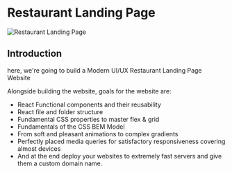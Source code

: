 # Restaurant Landing Page
![Restaurant Landing Page](https://i.ibb.co/5jxBKpw/image.png)

## Introduction
here, we're going to build a Modern UI/UX Restaurant Landing Page Website

Alongside building the website, goals for the website are:

- React Functional components and their reusability
- React file and folder structure
- Fundamental CSS properties to master flex & grid
- Fundamentals of the CSS BEM Model
- From soft and pleasant animations to complex gradients
- Perfectly placed media queries for satisfactory responsiveness covering almost devices
- And at the end deploy your websites to extremely fast servers and give them a custom domain name.
